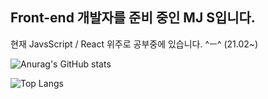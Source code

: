 ## Front-end 개발자를 준비 중인 MJ S입니다.
현재 JavsScript / React 위주로 공부중에 있습니다. ^ㅡ^ (21.02~)

![Anurag's GitHub stats](https://github-readme-stats.vercel.app/api?username=MinjunShin&show_icons=true&theme=dracula)

![Top Langs](https://github-readme-stats.vercel.app/api/top-langs/?username=MinjunShin&layout=compact&show_icons=true&theme=dracula)
